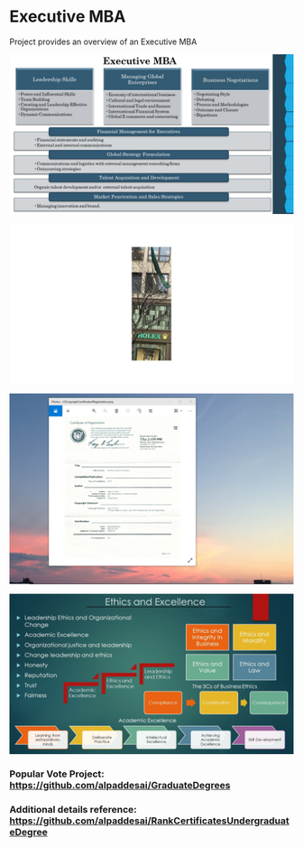 # Executive MBA  

Project provides an overview of an Executive MBA

![image](ExecutiveMBA.jpg)

![image](Ilikedmytime.jpg)

![image](USCopyrightCertificate.png)

![image](Ethics.jpg)

### Popular Vote Project: https://github.com/alpaddesai/GraduateDegrees 

### Additional details reference: https://github.com/alpaddesai/RankCertificatesUndergraduateDegree
